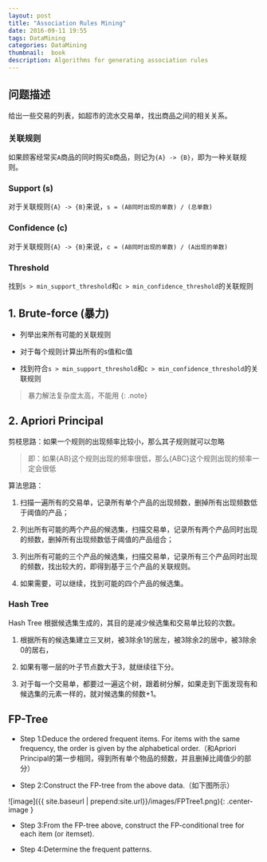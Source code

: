 ```yaml
---
layout: post
title: "Association Rules Mining"
date: 2016-09-11 19:55
tags: DataMining
categories: DataMining
thumbnail:  book
description: Algorithms for generating association rules 
---
```


## 问题描述

给出一些交易的列表，如超市的流水交易单，找出商品之间的相关关系。

### 关联规则

如果顾客经常买`A`商品的同时购买`B`商品，则记为`{A} -> {B}`，即为一种关联规则。

### Support (s)

对于关联规则`{A} -> {B}`来说，`s = (AB同时出现的单数) / (总单数)`

### Confidence (c)

对于关联规则`{A} -> {B}`来说，`c = (AB同时出现的单数) / (A出现的单数)`

### Threshold

找到`s > min_support_threshold`和`c > min_confidence_threshold`的关联规则


## 1. Brute-force (暴力)

- 列举出来所有可能的关联规则

- 对于每个规则计算出所有的s值和c值

- 找到符合`s > min_support_threshold`和`c > min_confidence_threshold`的关联规则

> 暴力解法复杂度太高，不能用
{: .note}


## 2. Apriori Principal

剪枝思路：如果一个规则的出现频率比较小，那么其子规则就可以忽略

> 即：如果{AB}这个规则出现的频率很低，那么{ABC}这个规则出现的频率一定会很低

算法思路：

1. 扫描一遍所有的交易单，记录所有单个产品的出现频数，删掉所有出现频数低于阈值的产品；

2. 列出所有可能的两个产品的候选集，扫描交易单，记录所有两个产品同时出现的频数，删掉所有出现频数低于阈值的产品组合；

3. 列出所有可能的三个产品的候选集，扫描交易单，记录所有三个产品同时出现的频数，找出较大的，即得到基于三个产品的关联规则。

4. 如果需要，可以继续，找到可能的四个产品的候选集。

### Hash Tree

Hash Tree 根据候选集生成的，其目的是减少候选集和交易单比较的次数。

1. 根据所有的候选集建立三叉树，被3除余1的居左，被3除余2的居中，被3除余0的居右，

2. 如果有哪一层的叶子节点数大于3，就继续往下分。

3. 对于每一个交易单，都要过一遍这个树，跟着树分解，如果走到下面发现有和候选集的元素一样的，就对候选集的频数+1。


## FP-Tree

- Step 1:Deduce the ordered frequent items. For items with the same frequency, the order is given by the alphabetical order.（和Apriori Principal的第一步相同，得到所有单个物品的频数，并且删掉比阈值少的部分）

- Step 2:Construct the FP-tree from the above data.（如下图所示）

![image]({{ site.baseurl | prepend:site.url}}/images/FPTree1.png){: .center-image }

- Step 3:From the FP-tree above, construct the FP-conditional tree for each item (or itemset).

- Step 4:Determine the frequent patterns. 

